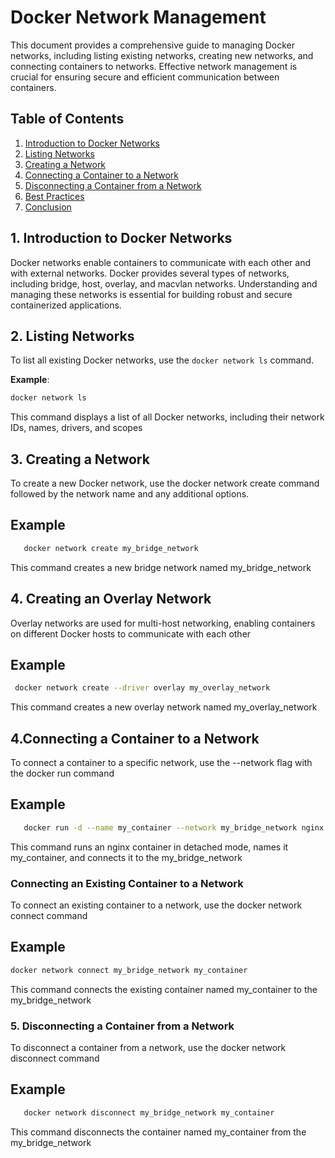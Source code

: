 # Docker Network Management

This document provides a comprehensive guide to managing Docker networks, including listing existing networks, creating new networks, and connecting containers to networks. Effective network management is crucial for ensuring secure and efficient communication between containers.

## Table of Contents
1. [Introduction to Docker Networks](#introduction-to-docker-networks)
2. [Listing Networks](#listing-networks)
3. [Creating a Network](#creating-a-network)
4. [Connecting a Container to a Network](#connecting-a-container-to-a-network)
5. [Disconnecting a Container from a Network](#disconnecting-a-container-from-a-network)
6. [Best Practices](#best-practices)
7. [Conclusion](#conclusion)

## 1. Introduction to Docker Networks

Docker networks enable containers to communicate with each other and with external networks. Docker provides several types of networks, including bridge, host, overlay, and macvlan networks. Understanding and managing these networks is essential for building robust and secure containerized applications.

## 2. Listing Networks

To list all existing Docker networks, use the `docker network ls` command.

**Example**:

```bash
docker network ls
```

 This command displays a list of all Docker networks, including their network IDs, names, drivers, and scopes

 ## 3. Creating a Network

 To create a new Docker network, use the docker network create command followed by the network name and any additional options.

## Example

  ```bash
     docker network create my_bridge_network
```

 This command creates a new bridge network named my_bridge_network

 ## 4. Creating an Overlay Network

 Overlay networks are used for multi-host networking, enabling containers on different Docker hosts to communicate with each other

## Example

 ```bash 
  docker network create --driver overlay my_overlay_network
```

This command creates a new overlay network named my_overlay_network

## 4.Connecting a Container to a Network

To connect a container to a specific network, use the --network flag with the docker run command

## Example

```bash
   docker run -d --name my_container --network my_bridge_network nginx
```

This command runs an nginx container in detached mode, names it my_container, and connects it to the my_bridge_network


### Connecting an Existing Container to a Network

To connect an existing container to a network, use the docker network connect command

## Example

```bash
docker network connect my_bridge_network my_container
```

This command connects the existing container named my_container to the my_bridge_network

### 5. Disconnecting a Container from a Network

To disconnect a container from a network, use the docker network disconnect command

## Example

```bash
   docker network disconnect my_bridge_network my_container
```

This command disconnects the container named my_container from the my_bridge_network

